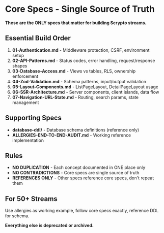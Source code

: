 # Core Specs - Single Source of Truth

**These are the ONLY specs that matter for building Scrypto streams.**

## Essential Build Order
1. **01-Authentication.md** - Middleware protection, CSRF, environment setup
2. **02-API-Patterns.md** - Status codes, error handling, request/response shapes  
3. **03-Database-Access.md** - Views vs tables, RLS, ownership enforcement
4. **04-Zod-Validation.md** - Schema patterns, input/output validation
5. **05-Layout-Components.md** - ListPageLayout, DetailPageLayout usage
6. **06-SSR-Architecture.md** - Server components, client islands, data flow
7. **07-Navigation-URL-State.md** - Routing, search params, state management

## Supporting Specs
- **database-ddl/** - Database schema definitions (reference only)
- **ALLERGIES-END-TO-END-AUDIT.md** - Working reference implementation

## Rules
- **NO DUPLICATION** - Each concept documented in ONE place only
- **NO CONTRADICTIONS** - Core specs are single source of truth
- **REFERENCES ONLY** - Other specs reference core specs, don't repeat them

## For 50+ Streams
Use allergies as working example, follow core specs exactly, reference DDL for schema.

**Everything else is deprecated or archived.**